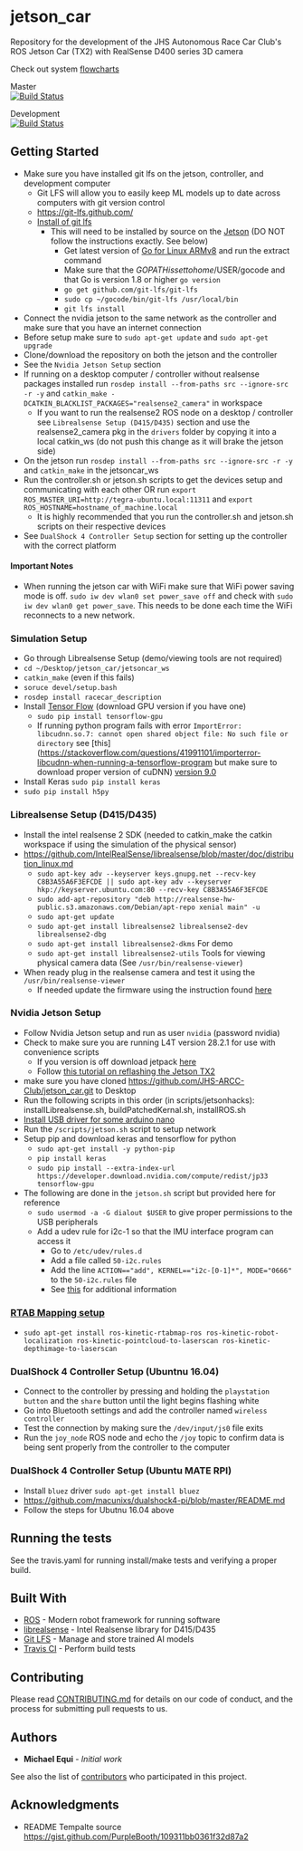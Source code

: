 # jetson_car
Repository for the development of the JHS Autonomous Race Car Club's ROS  Jetson Car (TX2) with RealSense D400 series 3D camera

Check out system [flowcharts](https://drive.google.com/open?id=1oScZmCizjCHx7lIW-BQ1HAR4U3CumyJK)

Master   
[![Build Status](https://travis-ci.com/JHS-ARCC-Club/jetson_car.svg?branch=master)](https://travis-ci.com/JHS-ARCC-Club/jetson_car)

Development   
[![Build Status](https://travis-ci.com/JHS-ARCC-Club/jetson_car.svg?branch=development)](https://travis-ci.com/JHS-ARCC-Club/jetson_car)

## Getting Started
- Make sure you have installed git lfs on the jetson, controller, and development computer
   - Git LFS will allow you to easily keep ML models up to date across computers with git version control
   - https://git-lfs.github.com/
   - [Install of git lfs](https://github.com/git-lfs/git-lfs/wiki/Installation)
      - This will need to be installed by source on the [Jetson](https://github.com/Netzeband/JetsonTX1_im2txt/wiki/JetsonBasicSetupGit) (DO NOT follow the instructions exactly. See below)
         - Get latest version of [Go for Linux ARMv8](https://golang.org/dl/) and run the extract command
         - Make sure that the $GOPATH is set to home/$USER/gocode and that Go is version 1.8 or higher `go version`
         - `go get github.com/git-lfs/git-lfs`
         - `sudo cp ~/gocode/bin/git-lfs /usr/local/bin`
         - `git lfs install`
- Connect the nvidia jetson to the same network as the controller and make sure that you have an internet connection
- Before setup make sure to `sudo apt-get update` and `sudo apt-get upgrade`
- Clone/download the repository on both the jetson and the controller
- See the `Nvidia Jetson Setup` section
- If running on a desktop computer / controller without realsense packages installed run `rosdep install --from-paths src --ignore-src -r -y` and `catkin_make -DCATKIN_BLACKLIST_PACKAGES="realsense2_camera"` in workspace
   - If you want to run the realsense2 ROS node on a desktop / controller see `Librealsense Setup (D415/D435)` section and use the realsense2_camera pkg in the 	`drivers` folder by copying it into a local catkin_ws (do not push this change as it will brake the jetson side)
- On the jetson run `rosdep install --from-paths src --ignore-src -r -y` and `catkin_make` in the jetsoncar_ws
- Run the controller.sh or jetson.sh scripts to get the devices setup and communicating with each other OR run `export ROS_MASTER_URI=http://tegra-ubuntu.local:11311` and `export ROS_HOSTNAME=hostname_of_machine.local`
   - It is highly recommended that you run the controller.sh and jetson.sh scripts on their respective devices
- See `DualShock 4 Controller Setup` section for setting up the controller with the correct platform

#### Important Notes
- When running the jetson car with WiFi make sure that WiFi power saving mode is off. `sudo iw dev wlan0 set power_save off` and check with `sudo iw dev wlan0 get power_save`. This needs to be done each time the WiFi reconnects to a new network.

### Simulation Setup
- Go through Librealsense Setup (demo/viewing tools are not required)
- `cd ~/Desktop/jetson_car/jetsoncar_ws`
- `catkin_make` (even if this fails)
- `soruce devel/setup.bash`
- `rosdep install racecar_description`
- Install [Tensor Flow](https://www.tensorflow.org/install/) (download GPU version if you have one)
     - `sudo pip install tensorflow-gpu`
     - If running python program fails with error `ImportError: libcudnn.so.7: cannot open shared object file: No such file or directory` see [this](https://stackoverflow.com/questions/41991101/importerror-libcudnn-when-running-a-tensorflow-program but make sure to download proper version of cuDNN) [version 9.0](https://developer.nvidia.com/rdp/cudnn-download)
- Install Keras `sudo pip install keras`
- `sudo pip install h5py`

### Librealsense Setup (D415/D435)
- Install the intel realsense 2 SDK (needed to catkin_make the catkin workspace if using the simulation of the physical sensor)
- https://github.com/IntelRealSense/librealsense/blob/master/doc/distribution_linux.md
   - `sudo apt-key adv --keyserver keys.gnupg.net --recv-key C8B3A55A6F3EFCDE || sudo apt-key adv --keyserver hkp://keyserver.ubuntu.com:80 --recv-key C8B3A55A6F3EFCDE`
   - `sudo add-apt-repository "deb http://realsense-hw-public.s3.amazonaws.com/Debian/apt-repo xenial main" -u`
   - `sudo apt-get update`
   - `sudo apt-get install librealsense2 librealsense2-dev librealsense2-dbg`
   - `sudo apt-get install librealsense2-dkms`  For demo
   - `sudo apt-get install librealsense2-utils` Tools for viewing physical camera data (See `/usr/bin/realsense-viewer`)
- When ready plug in the realsense camera and test it using the `/usr/bin/realsense-viewer`
   - If needed update the firmware using the instruction found [here](https://www.intel.com/content/dam/support/us/en/documents/emerging-technologies/intel-realsense-technology/Linux-RealSense-D400-DFU-Guide.pdf)


### Nvidia Jetson Setup
- Follow Nvidia Jetson setup and run as user `nvidia` (password nvidia)
- Check to make sure you are running L4T version 28.2.1 for use with convenience scripts
   - If you version is off download jetpack [here](https://developer.nvidia.com/embedded/downloads#?search=jetpack%203.3)
   - Follow [this tutorial on reflashing the Jetson TX2](https://www.youtube.com/watch?v=D7lkth34rgM)
- make sure you have cloned https://github.com/JHS-ARCC-Club/jetson_car.git to Desktop
- Run the following scripts in this order (in scripts/jetsonhacks): installLibrealsense.sh, buildPatchedKernal.sh, installROS.sh
- [Install USB driver for some arduino nano](https://devtalk.nvidia.com/default/topic/1032862/jetson-tx2/a-guide-to-solve-usb-serial-driver-problems-on-tx2/)
- Run the `/scripts/jetson.sh` script to setup network
- Setup pip and download keras and tensorflow for python
   - `sudo apt-get install -y python-pip`
   - `pip install keras`
   - `sudo pip install --extra-index-url https://developer.download.nvidia.com/compute/redist/jp33 tensorflow-gpu`
- The following are done in the `jetson.sh` script but provided here for reference
   - `sudo usermod -a -G dialout $USER` to give proper permissions to the USB peripherals
   - Add a udev rule for i2c-1 so that the IMU interface program can access it
      - Go to `/etc/udev/rules.d`
      - Add a file called `50-i2c.rules`
      - Add the line `ACTION=="add", KERNEL=="i2c-[0-1]*", MODE="0666"` to the `50-i2c.rules` file
      - See [this](https://forum.up-community.org/discussion/2141/tutorial-gpio-i2c-spi-access-without-root-permissions) for additional information

### [RTAB Mapping setup](https://github.com/introlab/rtabmap_ros#installation)
- `sudo apt-get install ros-kinetic-rtabmap-ros ros-kinetic-robot-localization ros-kinetic-pointcloud-to-laserscan ros-kinetic-depthimage-to-laserscan`

### DualShock 4 Controller Setup (Ubuntnu 16.04)
- Connect to the controller by pressing and holding the `playstation button` and the `share` button until the light begins flashing white
- Go into Bluetooth settings and add the controller named `wireless controller`
- Test the connection by making sure the `/dev/input/js0` file exits
- Run the `joy_node` ROS node and echo the `/joy` topic to confirm data is being sent properly from the controller to the computer


### DualShock 4 Controller Setup (Ubuntu MATE RPI)
- Install `bluez` driver `sudo apt-get install bluez`
- https://github.com/macunixs/dualshock4-pi/blob/master/README.md
- Follow the steps for Ubutnu 16.04 above

## Running the tests

See the travis.yaml for running install/make tests and verifying a proper build.

## Built With

* [ROS](https://www.ros.org/) - Modern robot framework for running software
* [librealsense](https://github.com/IntelRealSense/librealsense) - Intel Realsense library for D415/D435
* [Git LFS](https://git-lfs.github.com/) - Manage and store trained AI models
* [Travis CI](https://travis-ci.org/) - Perform build tests

## Contributing

Please read [CONTRIBUTING.md](https://github.com/Michael-Equi/ROV_Test_Bench/blob/development/CONTRIBUTING.md) for details on our code of conduct, and the process for submitting pull requests to us.

## Authors

* **Michael Equi** - *Initial work*

See also the list of [contributors](https://github.com/Michael-Equi/ROV_Test_Bench/graphs/contributors) who participated in this project.

## Acknowledgments

* README Tempalte source https://gist.github.com/PurpleBooth/109311bb0361f32d87a2
